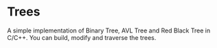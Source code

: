 # Trees
A simple implementation of Binary Tree, AVL Tree and Red Black Tree in C/C++. You can build, modify and traverse the trees.

